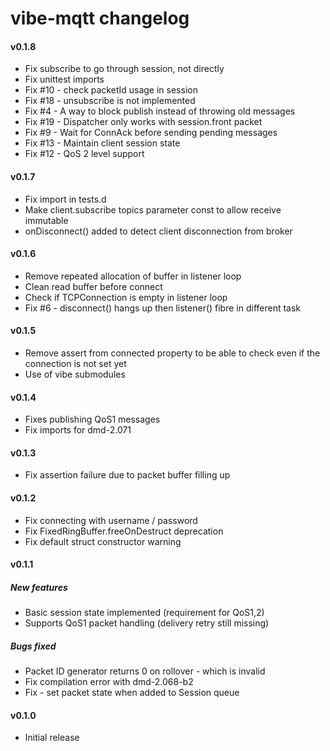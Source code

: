 vibe-mqtt changelog
===================

#### v0.1.8
- Fix subscribe to go through session, not directly
- Fix unittest imports
- Fix #10 - check packetId usage in session
- Fix #18 - unsubscribe is not implemented
- Fix #4 - A way to block publish instead of throwing old messages
- Fix #19 - Dispatcher only works with session.front packet
- Fix #9 - Wait for ConnAck before sending pending messages
- Fix #13 - Maintain client session state
- Fix #12 - QoS 2 level support

#### v0.1.7
- Fix import in tests.d
- Make client.subscribe topics parameter const to allow receive immutable
- onDisconnect() added to detect client disconnection from broker

#### v0.1.6
- Remove repeated allocation of buffer in listener loop
- Clean read buffer before connect
- Check if TCPConnection is empty in listener loop
- Fix #6 - disconnect() hangs up then listener() fibre in different task 

#### v0.1.5
- Remove assert from connected property to be able to check even if the connection is not set yet
- Use of vibe submodules

#### v0.1.4
- Fixes publishing QoS1 messages
- Fix imports for dmd-2.071

#### v0.1.3
- Fix assertion failure due to packet buffer filling up

#### v0.1.2
- Fix connecting with username / password
- Fix FixedRingBuffer.freeOnDestruct deprecation
- Fix default struct constructor warning

#### v0.1.1
##### New features
- Basic session state implemented (requirement for QoS1,2)
- Supports QoS1 packet handling (delivery retry still missing)

##### Bugs fixed
- Packet ID generator returns 0 on rollover - which is invalid
- Fix compilation error with dmd-2.068-b2
- Fix - set packet state when added to Session queue

#### v0.1.0
- Initial release
